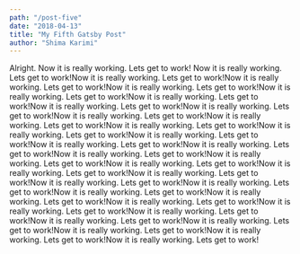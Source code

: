 ```yaml
---
path: "/post-five"
date: "2018-04-13"
title: "My Fifth Gatsby Post"
author: "Shima Karimi"
---
```


Alright. Now it is really working. Lets get to work! Now it is really working. Lets get to work!Now it is really working. Lets get to work!Now it is really working. Lets get to work!Now it is really working. Lets get to work!Now it is really working. Lets get to work!Now it is really working. Lets get to work!Now it is really working. Lets get to work!Now it is really working. Lets get to work!Now it is really working. Lets get to work!Now it is really working. Lets get to work!Now it is really working. Lets get to work!Now it is really working. Lets get to work!Now it is really working. Lets get to work!Now it is really working. Lets get to work!Now it is really working. Lets get to work!Now it is really working. Lets get to work!Now it is really working. Lets get to work!Now it is really working. Lets get to work!Now it is really working. Lets get to work!Now it is really working. Lets get to work!Now it is really working. Lets get to work!Now it is really working. Lets get to work!Now it is really working. Lets get to work!Now it is really working. Lets get to work!Now it is really working. Lets get to work!Now it is really working. Lets get to work!Now it is really working. Lets get to work!Now it is really working. Lets get to work!Now it is really working. Lets get to work!Now it is really working. Lets get to work!Now it is really working. Lets get to work!Now it is really working. Lets get to work!